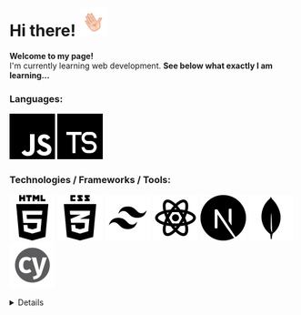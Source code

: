 <h1>Hi there! <img src="https://github.com/alper92/alper92/blob/main/img/hand_wave.gif" width="50" height="50" alt="Waving hand"></h1>
<p>
  <b>Welcome to my page!</b>
  <br />
  I'm currently learning web development. <b>See below what exactly I am learning...</b>
</p>
<h3>Languages:</h3>
<a href="https://github.com/alper92/"><img src="https://github.com/alper92/alper92/blob/main/img/js.svg" alt="JavaScript"></a>
<a href="https://github.com/alper92/"><img src="https://github.com/alper92/alper92/blob/main/img/typescript.svg" alt="TypeScript"></a>
<h3>Technologies / Frameworks / Tools:</h3>
<a href="https://github.com/alper92/"><img src="https://github.com/alper92/alper92/blob/main/img/html.svg" alt="HTML5"></a>
<a href="https://github.com/alper92/"><img src="https://github.com/alper92/alper92/blob/main/img/css3.svg" alt="CSS3"></a>
<a href="https://github.com/alper92/"><img src="https://github.com/alper92/alper92/blob/main/img/tailwind.svg" alt="Tailwind.css"></a>
<a href="https://github.com/alper92/"><img src="https://github.com/alper92/alper92/blob/main/img/react.svg" alt="REACT"></a>
<a href="https://github.com/alper92/"><img src="https://github.com/alper92/alper92/blob/main/img/next-js.svg" alt="NEXT.js"></a>
<a href="https://github.com/alper92/"><img src="https://github.com/alper92/alper92/blob/main/img/mongodb.svg" alt="MongoDB"></a>
<a href="https://github.com/alper92/"><img src="https://github.com/alper92/alper92/blob/main/img/cypress.svg" alt="Cypress"></a>
<br />


<p>
  <details>
      <a href="https://github.com/alper92/"><img src="https://github-readme-stats.vercel.app/api?username=alper92&theme=graywhite" alt="my stats"></a>
  </details>
</p>
